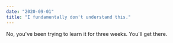 ```yaml
---
date: "2020-09-01"
title: "I fundamentally don't understand this." 
---
```


No, you've been trying to learn it for three weeks. You'll get there.
